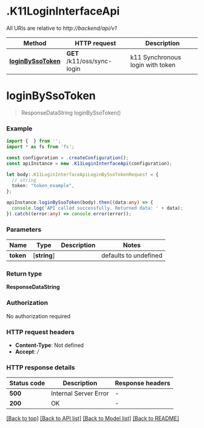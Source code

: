 # .K11LoginInterfaceApi

All URIs are relative to *http://backend/api/v1*

Method | HTTP request | Description
------------- | ------------- | -------------
[**loginBySsoToken**](K11LoginInterfaceApi.md#loginBySsoToken) | **GET** /k11/oss/sync-login | k11 Synchronous login with token


# **loginBySsoToken**
> ResponseDataString loginBySsoToken()


### Example


```typescript
import {  } from '';
import * as fs from 'fs';

const configuration = .createConfiguration();
const apiInstance = new .K11LoginInterfaceApi(configuration);

let body:.K11LoginInterfaceApiLoginBySsoTokenRequest = {
  // string
  token: "token_example",
};

apiInstance.loginBySsoToken(body).then((data:any) => {
  console.log('API called successfully. Returned data: ' + data);
}).catch((error:any) => console.error(error));
```


### Parameters

Name | Type | Description  | Notes
------------- | ------------- | ------------- | -------------
 **token** | [**string**] |  | defaults to undefined


### Return type

**ResponseDataString**

### Authorization

No authorization required

### HTTP request headers

 - **Content-Type**: Not defined
 - **Accept**: */*


### HTTP response details
| Status code | Description | Response headers |
|-------------|-------------|------------------|
**500** | Internal Server Error |  -  |
**200** | OK |  -  |

[[Back to top]](#) [[Back to API list]](README.md#documentation-for-api-endpoints) [[Back to Model list]](README.md#documentation-for-models) [[Back to README]](README.md)



